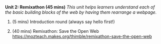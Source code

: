 **Unit 2: Remixathon (45 mins)** *This unit helps learners understand each of the basic building blocks of the web by having them rearrange a webpage.*

1. (5 mins) Introduction round (always say hello first!)

2. (40 mins) Remixathon: Save the Open Web https://mozteach.makes.org/thimble/remixathon-save-the-open-web